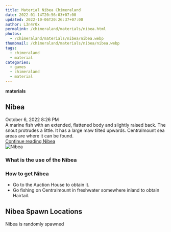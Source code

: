 ```yaml
---
title: Material Nibea Chimeraland
date: 2022-01-14T20:56:03+07:00
updated: 2022-10-06T20:26:37+07:00
author: L3n4r0x
permalink: /chimeraland/materials/nibea.html
photos:
  - /chimeraland/materials/nibea/nibea.webp
thumbnail: /chimeraland/materials/nibea/nibea.webp
tags:
  - chimeraland
  - material
categories:
  - games
  - chimeraland
  - material
---
```


<link
  rel="stylesheet"
  href="https://rawcdn.githack.com/dimaslanjaka/Web-Manajemen/870a349/css/bootstrap-5-3-0-alpha3-wrapper.css"
/>
<section id="bootstrap-wrapper">
  <div data-bs-theme="dark">
    <div
      class="row g-0 border rounded overflow-hidden flex-md-row mb-4 shadow-sm position-relative bg-dark text-light"
    >
      <div class="col p-4 d-flex flex-column position-static">
        <strong class="d-inline-block mb-2 text-success">materials</strong>
        <h2 class="mb-0">Nibea</h2>
        <div class="mb-1 text-muted">October 6, 2022 8:26 PM</div>
        <div class="mb-2 border p-1">
          A marine fish with an extended, flattened body and slightly raised
          back. The snout protrudes a little. It has a large maw tilted upwards.
          Centralmount sea areas are where it can be found.
        </div>
        <a
          href="/chimeraland/materials/nibea.html"
          class="stretched-link d-none text-primary"
          >Continue reading Nibea</a
        >
      </div>
      <div class="col-auto d-none d-md-block d-lg-block">
        <img
          src="https://www.webmanajemen.com/chimeraland/materials/nibea/nibea.webp"
          alt="Nibea"
        />
      </div>
    </div>
    <div class="row">
      <div class="col-lg-6 col-12 mb-2">
        <div class="card">
          <div class="card-body">
            <h3 class="card-title">What is the use of the Nibea</h3>
            <div class="card-text"><ul></ul></div>
          </div>
        </div>
      </div>
      <div class="col-lg-6 col-12 mb-2">
        <div class="card">
          <div class="card-body">
            <h3 class="card-title">How to get Nibea</h3>
            <div class="card-text">
              <ul>
                <li>Go to the Auction House to obtain it.</li>
                <li>
                  Go fishing on Centralmount in freshwater somewhere inland to
                  obtain Hairtail.
                </li>
              </ul>
            </div>
          </div>
        </div>
      </div>
      <div class="col-12 mb-2">
        <h2>Nibea Spawn Locations</h2>
        <p>Nibea is randomly spawned</p>
      </div>
    </div>
  </div>
</section>